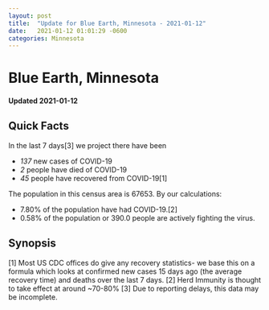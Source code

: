 ```yaml
---
layout: post
title:  "Update for Blue Earth, Minnesota - 2021-01-12"
date:   2021-01-12 01:01:29 -0600
categories: Minnesota
---
```


# Blue Earth, Minnesota
#### Updated 2021-01-12

## Quick Facts

In the last 7 days[3] we project there have been
- *137* new cases of COVID-19
- *2* people have died of COVID-19
- *45* people have recovered from COVID-19[1]

The population in this census area is 67653. By our calculations:
- 7.80% of the population have had COVID-19.[2]
- 0.58% of the population or 390.0 people are actively fighting the virus.

## Synopsis




[1] Most US CDC offices do give any recovery statistics- we base this on a formula which looks at confirmed new cases
15 days ago (the average recovery time) and deaths over the last 7 days.
[2] Herd Immunity is thought to take effect at around ~70-80%
[3] Due to reporting delays, this data may be incomplete. 
    